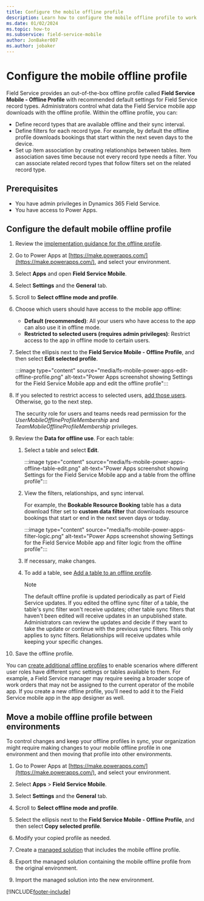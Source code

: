 ```yaml
---
title: Configure the mobile offline profile
description: Learn how to configure the mobile offline profile to work with the Dynamics 365 Field Service mobile app when no network is available.
ms.date: 01/02/2024
ms.topic: how-to
ms.subservice: field-service-mobile
author: JonBaker007
ms.author: jobaker
---
```


# Configure the mobile offline profile

Field Service provides an out-of-the-box offline profile called **Field Service Mobile - Offline Profile** with recommended default settings for Field Service record types. Administrators control what data the Field Service mobile app downloads with the offline profile. Within the offline profile, you can:

- Define record types that are available offline and their sync interval.
- Define filters for each record type. For example, by default the offline profile downloads bookings that start within the next seven days to the device.
- Set up item association by creating relationships between tables. Item association saves time because not every record type needs a filter. You can associate related record types that follow filters set on the related record type.

## Prerequisites

- You have admin privileges in Dynamics 365 Field Service.
- You have access to Power Apps.

## Configure the default mobile offline profile

1. Review the [implementation guidance for the offline profile](mobile-power-app-system-offline.md#implementation-guidance-for-the-offline-profile).

1. Go to Power Apps at [https://make.powerapps.com/](https://make.powerapps.com/), and select your environment.

1. Select **Apps** and open **Field Service Mobile**.

1. Select **Settings** and the **General** tab.

1. Scroll to **Select offline mode and profile**.

1. Choose which users should have access to the mobile app offline:

   - **Default (recommended)**: All your users who have access to the app can also use it in offline mode.
   - **Restricted to selected users (requires admin privileges)**: Restrict access to the app in offline mode to certain users.

1. Select the ellipsis next to the **Field Service Mobile - Offline Profile**, and then select **Edit selected profile**.

   :::image type="content" source="media/fs-mobile-power-apps-edit-offline-profile.png" alt-text="Power Apps screenshot showing Settings for the Field Service Mobile app and edit the offline profile":::

1. If you selected to restrict access to selected users, [add those users](/power-apps/mobile/setup-mobile-offline#add-users-to-an-offline-profile). Otherwise, go to the next step.

   The security role for users and teams needs read permission for the *UserMobileOfflineProfileMembership* and *TeamMobileOfflineProfileMembership* privileges.

1. Review the **Data for offline use**. For each table:

   1. Select a table and select **Edit**.

      :::image type="content" source="media/fs-mobile-power-apps-offline-table-edit.png" alt-text="Power Apps screenshot showing Settings for the Field Service Mobile app and a table from the offline profile":::

   1. View the filters, relationships, and sync interval.

      For example, the **Bookable Resource Booking** table has a data download filter set to **custom data filter** that downloads resource bookings that start or end in the next seven days or today.

      :::image type="content" source="media/fs-mobile-power-apps-filter-logic.png" alt-text="Power Apps screenshot showing Settings for the Field Service Mobile app and filter logic from the offline profile":::

   1. If necessary, make changes.

   1. To add a table, see [Add a table to an offline profile](/power-apps/mobile/setup-mobile-offline#add-a-table-to-an-offline-profile-and-apply-filters).

      > [!NOTE]
      > The default offline profile is updated periodically as part of Field Service updates. If you edited the offline sync filter of a table, the table's sync filter won't receive updates; other table sync filters that haven't been edited will receive updates in an unpublished state. Administrators can review the updates and decide if they want to take the update or continue with the previous sync filters. This only applies to sync filters. Relationships will receive updates while keeping your specific changes.

1. Save the offline profile.

You can [create additional offline profiles](/power-apps/mobile/setup-mobile-offline#set-up-a-mobile-offline-profile) to enable scenarios where different user roles have different sync settings or tables available to them. For example, a Field Service manager may require seeing a broader scope of work orders that may not be assigned to the current operator of the mobile app. If you create a new offline profile, you'll need to add it to the Field Service mobile app in the app designer as well.

## Move a mobile offline profile between environments

To control changes and keep your offline profiles in sync, your organization might require making changes to your mobile offline profile in one environment and then moving that profile into other environments.

1. Go to Power Apps at [https://make.powerapps.com/](https://make.powerapps.com/), and select your environment.

1. Select **Apps** > **Field Service Mobile**.

1. Select **Settings** and the **General** tab.

1. Scroll to **Select offline mode and profile**.

1. Select the ellipsis next to the **Field Service Mobile - Offline Profile**, and then select **Copy selected profile**.

1. Modify your copied profile as needed.

1. Create a [managed solution](/power-platform/alm/solution-concepts-alm) that includes the mobile offline profile.  

1. Export the managed solution containing the mobile offline profile from the original environment.

1. Import the managed solution into the new environment.


[!INCLUDE[footer-include](../includes/footer-banner.md)]
